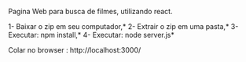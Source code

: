 Pagina Web para busca de filmes, utilizando react.

1- Baixar o zip em seu computador,*
2- Extrair o zip em uma pasta,*
3- Executar: npm install,*
4- Executar: node server.js*

Colar no browser : http://localhost:3000/